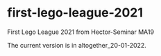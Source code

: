 # first-lego-league-2021

First Lego League 2021 from Hector-Seminar MA19

The current version is in altogether_20-01-2022. 